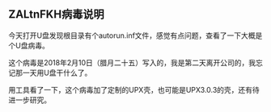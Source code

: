 ## ZALtnFKH病毒说明


今天打开U盘发现根目录有个autorun.inf文件，感觉有点问题，查看了一下大概是个U盘病毒。

这个病毒是2018年2月10日（腊月二十五）写入的，我是第二天离开公司的，我忘记那一天用U盘干什么了。

用工具看了一下，这个病毒加了定制的UPX壳，也可能是UPX3.0.3的壳，还有待进一步研究。
